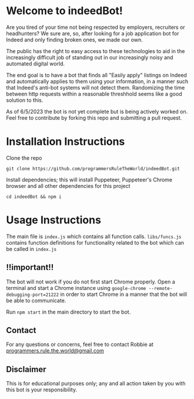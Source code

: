 # Welcome to indeedBot!

Are you tired of your time not being respected by employers, recruiters or headhunters? We sure are, so, after looking for a job application bot for Indeed and only finding broken ones, we made our own.

The public has the right to easy access to these technologies to aid in the increasingly difficult job of standing out in our increasingly noisy and automated digital world.

The end goal is to have a bot that finds all "Easily apply" listings on Indeed and automatically applies to them using your information, in a manner such that Indeed's anti-bot systems will not detect them. Randomizing the time between http requests within a reasonable threshhold seems like a good solution to this.

As of 6/5/2023 the bot is not yet complete but is being actively worked on. Feel free to contribute by forking this repo and submitting a pull request.

# Installation Instructions

Clone the repo

`git clone https://github.com/programmersRuleTheWorld/indeedBot.git`

Install dependencies; this will install Puppeteer, Puppeteer's Chrome browser and all other dependencies for this project

`cd indeedBot && npm i`

# Usage Instructions

The main file is `index.js` which contains all function calls.
`libs/funcs.js` contains function definitions for functionality related to the bot which can be called in `index.js`

## !!important!!

The bot will not work if you do not first start Chrome properly.
Open a terminal and start a Chrome instance using `google-chrome --remote-debugging-port=21222` in order to start Chrome in a manner that the bot will be able to communicate.

Run `npm start` in the main directory to start the bot.

## Contact

For any questions or concerns, feel free to contact Robbie at programmers.rule.the.world@gmail.com

## Disclaimer

This is for educational purposes only; any and all action taken by you with this bot is your responsibility.
